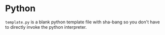 # Python

`template.py` is a blank python template file with sha-bang so you don't have to directly invoke the python interpreter.